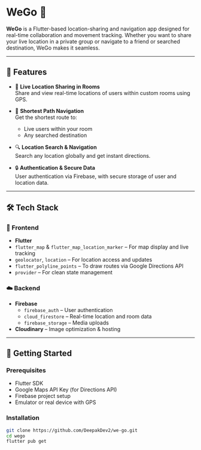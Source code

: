 # WeGo 🚀

**WeGo** is a Flutter-based location-sharing and navigation app designed for real-time collaboration and movement tracking. Whether you want to share your live location in a private group or navigate to a friend or searched destination, WeGo makes it seamless.

---

## 🌟 Features

- 📍 **Live Location Sharing in Rooms**  
  Share and view real-time locations of users within custom rooms using GPS.

- 🧭 **Shortest Path Navigation**  
  Get the shortest route to:
  - Live users within your room
  - Any searched destination

- 🔍 **Location Search & Navigation**  
  Search any location globally and get instant directions.

- 🔒 **Authentication & Secure Data**  
  User authentication via Firebase, with secure storage of user and location data.

---

## 🛠️ Tech Stack

### 📱 Frontend
- **Flutter**
- `flutter_map` & `flutter_map_location_marker` – For map display and live tracking
- `geolocator`, `location` – For location access and updates
- `flutter_polyline_points` – To draw routes via Google Directions API
- `provider` – For clean state management

### ☁️ Backend
- **Firebase**
  - `firebase_auth` – User authentication
  - `cloud_firestore` – Real-time location and room data
  - `firebase_storage` – Media uploads
- **Cloudinary** – Image optimization & hosting

---

## 🚀 Getting Started

### Prerequisites
- Flutter SDK
- Google Maps API Key (for Directions API)
- Firebase project setup
- Emulator or real device with GPS

### Installation

```bash
git clone https://github.com/DeepakDev2/we-go.git
cd wego
flutter pub get
